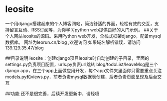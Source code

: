 # leosite
一个用django搭建起来的个人博客网站，简洁舒适的界面，轻松有效的交互，支持留言互动、RSS订阅等，为你学习python web提供良好的入门示例。
##关于
个人网站leosite的源码。采用Python web开发，全栈式框架django，配备mysql数据库。
网址为leorun.cn/blog ,欢迎访问
如果域名解析错误，请访问139.129.35.47/blog

##目录说明
leosite：创建django项目leosite时自动创建的子目录，里面的settings.py负责项目配置，urls.py负责url跳转
blog/todoList/leaveMsg是三个django app，在三个app上面做应用开发，每个app文件夹里面你只需要重点关注models.py和views.py，前者负责mysql数据表创建，后者负责页面呈现及后台交互

##功能
还不是很完善，后续开发更新中，请轻喷

